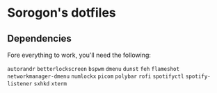 # Sorogon's dotfiles

## Dependencies

Fore everything to work, you'll need the following:

`autorandr`
`betterlockscreen`
`bspwm`
`dmenu`
`dunst`
`feh`
`flameshot`
`networkmanager-dmenu`
`numlockx`
`picom`
`polybar`
`rofi`
`spotifyctl`
`spotify-listener`
`sxhkd`
`xterm`

